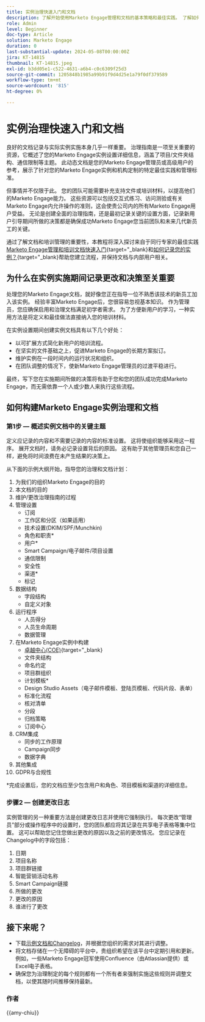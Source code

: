 ```yaml
---
title: 实例治理快速入门和文档
description: 了解开始使用Marketo Engage管理和文档的基本策略和最佳实践。 了解如何创建可扩展的文档、简化用户培训，并确保在Marketo Engage实例中使用结构来构建。
role: Admin
level: Beginner
doc-type: Article
solution: Marketo Engage
duration: 0
last-substantial-update: 2024-05-08T00:00:00Z
jira: KT-14815
thumbnail: KT-14815.jpeg
exl-id: b3dd05e1-c522-4631-a6b4-c0c6309f25d3
source-git-commit: 1205848b1985a99b91f9d4d25e1a79f0df379589
workflow-type: tm+mt
source-wordcount: '815'
ht-degree: 0%

---
```


# 实例治理快速入门和文档

良好的文档记录与实际实例实施本身几乎一样重要。 治理指南是一项至关重要的资源，它概述了您的Marketo Engage实例设置详细信息，涵盖了项目/文件夹结构、通信限制等主题。 此动态文档是您的Marketo Engage管理员或高级用户的参考，展示了针对您的Marketo Engage实例和机构定制的特定最佳实践和管理标准。

但事情并不仅限于此。 您的团队可能需要补充支持文件或培训材料，以提高他们的Marketo Engage能力。 这些资源可以包括交互式练习、访问测验或有关Marketo Engage内允许操作的准则，这会使贵公司内的所有Marketo Engage用户受益。 无论是创建全面的治理指南，还是最初记录关键的设置方面，记录新用户引导期间所做的决策都是确保成功Marketo Engage您当前团队和未来几代新员工的关键。

通过了解文档和培训管理的重要性，本教程将深入探讨来自于同行专家的最佳实践[Marketo Engage管理和培训文档快速入门](https://nation.marketo.com/t5/product-blogs/getting-started-on-your-marketo-governance-and-training/ba-p/242421){target="_blank}和[如何记录您的实例？](https://nation.marketo.com/t5/product-discussions/how-do-you-document-your-instance/td-p/72877){target="_blank}帮助您建立流程，并保持文档与内部用户相关。

## 为什么在实例实施期间记录更改和决策至关重要

处理您的Marketo Engage文档，就好像您正在指导一位不熟悉该技术的新员工加入该实例。 经验丰富Marketo Engage后，您很容易忽视基本知识。 作为管理员，您应确保启用和治理文档满足初学者需求。 为了方便新用户的学习，一种实用方法是将定义和最佳做法直接纳入您的培训材料。

在实例设置期间创建实例文档具有以下几个好处：

* 以可扩展方式简化新用户的培训流程。
* 在坚实的文件基础之上，促进Marketo Engage的长期方案拟订。
* 维护实例在一段时间内的运行状况和组织。
* 在团队调整的情况下，使新Marketo Engage管理员的过渡平稳进行。

最终，写下您在实施期间所做的决策将有助于您和您的团队成功完成Marketo Engage，而无需依靠一个人或少数人来执行这些流程。

## 如何构建Marketo Engage实例治理和文档

### 第1步 — 概述实例文档中的关键主题

定义应记录的内容和不需要记录的内容的标准设置。 这将使组织能够采用这一程序。 展开文档时，请务必记录设置背后的原因。 这有助于其他管理员和您自己一样，避免将时间浪费在未产生结果的决策上。

从下面的示例大纲开始，指导您的治理和文档计划：

1. 为我们的组织Marketo Engage的目的
1. 本文档的目的
1. 维护/更改治理指南的过程
1. 管理设置
   * 订阅
   * 工作区和分区（如果适用）
   * 技术设置(DKIM/SPF/Munchkin)
   * 角色和职责*
   * 用户*
   * Smart Campaign/电子邮件/项目设置
   * 通信限制
   * 安全性
   * 渠道*
   * 标记
1. 数据结构
   * 字段结构
   * 自定义对象
1. 运行程序
   * 人员得分
   * 人员生命周期
   * 数据管理
1. 在Marketo Engage实例中构建
   * [卓越中心(COE)](https://business.adobe.com/blog/perspectives/center-of-excellence-top-10-questions-to-ask-yourself){target="_blank}
   * 文件夹结构
   * 命名约定
   * 项目群组织
   * 计划模板*
   * Design Studio Assets（电子邮件模板、登陆页模板、代码片段、表单）
   * 标准化流程
   * 核对清单
   * 分段
   * 归档策略
   * 订阅中心
1. CRM集成
   * 同步的工作原理
   * Campaign同步
   * 数据字典
1. 其他集成
1. GDPR与合规性

\*完成设置后，您的文档应至少包含用户和角色、项目模板和渠道的详细信息。

### 步骤2 — 创建更改日志

实例管理的另一种重要方法是创建更改日志并使用它强制执行。 每次更改“管理员”部分或操作程序中的设置时，您的团队都应将其记录在共享电子表格等集中位置。 这可以帮助您记住您做出更改的原因以及之前的更改情况。 您应记录在Changelog中的字段包括：

1. 日期
1. 项目名称
1. 项目群链接
1. 智能营销活动名称
1. Smart Campaign链接
1. 所做的更改
1. 更改的原因
1. 谁进行了更改

## 接下来呢？

* 下载[示例文档和Changelog](/help/marketo-tutorial-implementing-new-instance/assets/template-adobe-marketo-engage-instance-documentation.xlsx)，并根据您组织的需求对其进行调整。
* 将文档存储在一个无障碍的平台中，贵组织希望在该平台中定期引用和更新。 例如，一些Marketo Engage冠军使用Confluence（由Atlassian提供）或Excel电子表格。
* 确保您为治理制定的每个规则都有一个所有者来强制实施这些规则并调整文档，以使其随时间推移保持最新。

### 作者

{{amy-chiu}}
